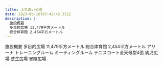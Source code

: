 ```yaml
---
title: ふれあい公園
date: 2023-06-16T07:41:45.331Z
description: |-
  施設概要
  多目的広場 11,479平方メートル
  総合体育館 2,454平方メートル
---
```

施設概要
多目的広場 11,479平方メートル
総合体育館 2,454平方メートル
アリーナ
トレーニングルーム
ミーティングルーム
テニスコート全天候型4面
幼児広場
芝生広場
冒険広場